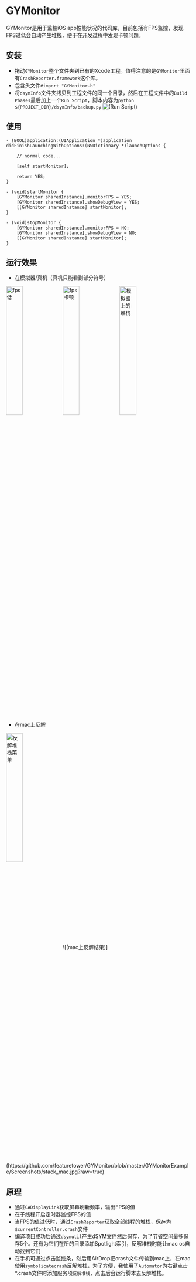 # GYMonitor
GYMonitor是用于监控iOS app性能状况的代码库，目前包括有FPS监控，发现FPS过低会自动产生堆栈，便于在开发过程中发现卡顿问题。

## 安装
* 拖动`GYMonitor`整个文件夹到已有的Xcode工程。值得注意的是`GYMonitor`里面有`CrashReporter.framework`这个库。
* 包含头文件`#import "GYMonitor.h"`
* 将`dsymInfo`文件夹拷贝到工程文件的同一个目录，然后在工程文件中的`Build Phases`最后加上一个`Run Script`，脚本内容为`python ${PROJECT_DIR}/dsymInfo/backup.py`
![(Run Script)](https://raw.githubusercontent.com/featuretower/GYMonitor/master/GYMonitorExample/Screenshots/run_script.jpg)

## 使用
```objc
- (BOOL)application:(UIApplication *)application didFinishLaunchingWithOptions:(NSDictionary *)launchOptions {
    
    // normal code...
    
    [self startMonitor];
    
    return YES;
}

- (void)startMonitor {
    [GYMonitor sharedInstance].monitorFPS = YES;
    [GYMonitor sharedInstance].showDebugView = YES;
    [[GYMonitor sharedInstance] startMonitor];
}

- (void)stopMonitor {
    [GYMonitor sharedInstance].monitorFPS = NO;
    [GYMonitor sharedInstance].showDebugView = NO;
    [[GYMonitor sharedInstance] startMonitor];
}
```

## 运行效果
* 在模拟器/真机（真机只能看到部分符号）

<img src="https://raw.githubusercontent.com/featuretower/GYMonitor/master/GYMonitorExample/Screenshots/slow.png" width = "30%" height = "30%" alt="fps低" align=center />
<img src="https://github.com/featuretower/GYMonitor/blob/master/GYMonitorExample/Screenshots/stuck.png?raw=true" width = "30%" height = "30%" alt="fps卡顿" align=center />
<img src="https://github.com/featuretower/GYMonitor/blob/master/GYMonitorExample/Screenshots/stack_sim.png?raw=true" width = "30%" height = "30%" alt="模拟器上的堆栈" align=center />

* 在mac上反解

<img src="https://github.com/featuretower/GYMonitor/blob/master/GYMonitorExample/Screenshots/symblic.jpg?raw=true" width = "30%" height = "30%" alt="反解堆栈菜单" align=center />
![(mac上反解结果)](https://github.com/featuretower/GYMonitor/blob/master/GYMonitorExample/Screenshots/stack_mac.jpg?raw=true)

## 原理
* 通过`CADisplayLink`获取屏幕刷新频率，输出FPS的值
* 在子线程开启定时器监控FPS的值
* 当FPS的值过低时，通过`CrashReporter`获取全部线程的堆栈，保存为`$currentController.crash`文件
* 编译项目成功后通过`dsymutil`产生dSYM文件然后保存，为了节省空间最多保存5个。还有为它们在所的目录添加Spotlight索引，反解堆栈时能让mac os自动找到它们
* 在手机可通过点击监控条，然后用AirDrop把crash文件传输到mac上，在mac使用`symbolicatecrash`反解堆栈，为了方便，我使用了`Automator`为右键点击*.crash文件时添加服务项`反解堆栈`，点击后会运行脚本去反解堆栈。


